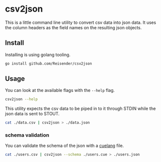 # csv2json

This is a little command line utility to convert csv data into json data.
It uses the column headers as the field names on the resulting json objects.

## Install

Installing is using golang tooling.

```bash
go install github.com/Reisender/csv2json
```

## Usage

You can look at the available flags with the `--help` flag.

```bash
csv2json --help
```

This utility expects the csv data to be piped in to it through STDIN
while the json data is sent to STOUT.

```bash
cat ./data.csv | csv2json > ./data.json
```

### schema validation

You can validate the schema of the json with a [cuelang](https://cuelang.org/) file.

```bash
cat ./users.csv | csv2json --schema ./users.cue > ./users.json
```
